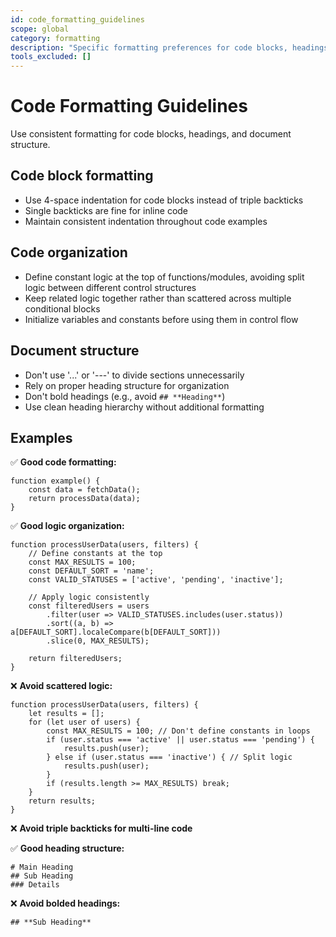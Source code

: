 ```yaml
---
id: code_formatting_guidelines
scope: global
category: formatting
description: "Specific formatting preferences for code blocks, headings, and document structure"
tools_excluded: []
---
```


# Code Formatting Guidelines

Use consistent formatting for code blocks, headings, and document structure.

## Code block formatting

- Use 4-space indentation for code blocks instead of triple backticks
- Single backticks are fine for inline code
- Maintain consistent indentation throughout code examples

## Code organization

- Define constant logic at the top of functions/modules, avoiding split logic between different control structures
- Keep related logic together rather than scattered across multiple conditional blocks
- Initialize variables and constants before using them in control flow

## Document structure

- Don't use '...' or '---' to divide sections unnecessarily
- Rely on proper heading structure for organization
- Don't bold headings (e.g., avoid `## **Heading**`)
- Use clean heading hierarchy without additional formatting

## Examples

✅ **Good code formatting:**

    function example() {
        const data = fetchData();
        return processData(data);
    }

✅ **Good logic organization:**

    function processUserData(users, filters) {
        // Define constants at the top
        const MAX_RESULTS = 100;
        const DEFAULT_SORT = 'name';
        const VALID_STATUSES = ['active', 'pending', 'inactive'];
        
        // Apply logic consistently
        const filteredUsers = users
            .filter(user => VALID_STATUSES.includes(user.status))
            .sort((a, b) => a[DEFAULT_SORT].localeCompare(b[DEFAULT_SORT]))
            .slice(0, MAX_RESULTS);
        
        return filteredUsers;
    }

❌ **Avoid scattered logic:**

    function processUserData(users, filters) {
        let results = [];
        for (let user of users) {
            const MAX_RESULTS = 100; // Don't define constants in loops
            if (user.status === 'active' || user.status === 'pending') {
                results.push(user);
            } else if (user.status === 'inactive') { // Split logic
                results.push(user);
            }
            if (results.length >= MAX_RESULTS) break;
        }
        return results;
    }

❌ **Avoid triple backticks for multi-line code**

✅ **Good heading structure:**

    # Main Heading
    ## Sub Heading
    ### Details

❌ **Avoid bolded headings:**

    ## **Sub Heading**
